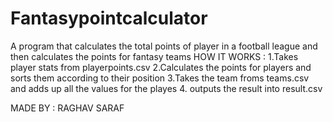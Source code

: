 # Fantasypointcalculator
A program that calculates the total points of player in a football league and then calculates the points for fantasy teams
HOW IT WORKS : 
1.Takes player stats from playerpoints.csv
2.Calculates the points for players and sorts them according to their position
3.Takes the team froms teams.csv and adds up all the values for the playes
4. outputs the result into result.csv

MADE BY : RAGHAV SARAF
